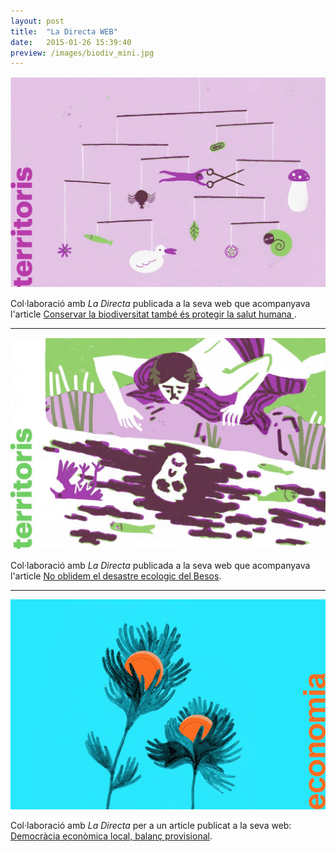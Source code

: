```yaml
---
layout: post
title:  "La Directa WEB"
date:   2015-01-26 15:39:40
preview: /images/biodiv_mini.jpg
---
```



![Picture 1](/images/biodiv_sencer.jpg)

Col·laboració amb <i> La Directa </i> publicada a la seva web que acompanyava l'article <a href="https://directa.cat/conservar-la-biodiversitat-tambe-es-protegir-la-salut-humana/">Conservar la biodiversitat també és protegir la salut humana </a>.


---

![Picture 1](/images/ladirectabesos.jpg)

Col·laboració amb <i> La Directa </i> publicada a la seva web que acompanyava l'article <a href="https://directa.cat/no-oblidem-el-desastre-ecologic-del-besos/">No oblidem el desastre ecologic del Besos</a>.

---

![Picture 1](/images/ladirectaflors.jpg)

Col·laboració amb <i> La Directa </i> per a un article publicat a la seva web: <a href="https://directa.cat/democracia-economica-local-balanc-provisional/">Democràcia econòmica local, balanç provisional</a>.
